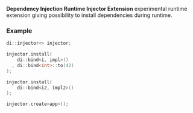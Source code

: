 **Dependency Injection Runtime Injector Extension** experimental runtime extension giving possibility to install dependencies during runtime.

### Example
```cpp
di::injector<> injector;

injector.install(
    di::bind<i, impl>()
  , di::bind<int>::to(42)
);

injector.install(
    di::bind<i2, impl2>()
);

injector.create<app>();
```

